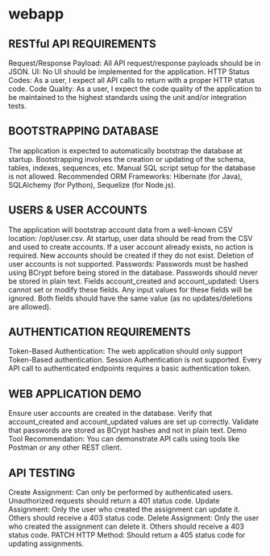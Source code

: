 # webapp

## RESTful API REQUIREMENTS
Request/Response Payload: All API request/response payloads should be in JSON.
UI: No UI should be implemented for the application.
HTTP Status Codes: As a user, I expect all API calls to return with a proper HTTP status code.
Code Quality: As a user, I expect the code quality of the application to be maintained to the highest standards using the unit and/or integration tests.

## BOOTSTRAPPING DATABASE
The application is expected to automatically bootstrap the database at startup.
Bootstrapping involves the creation or updating of the schema, tables, indexes, sequences, etc.
Manual SQL script setup for the database is not allowed.
Recommended ORM Frameworks: Hibernate (for Java), SQLAlchemy (for Python), Sequelize (for Node.js).

## USERS & USER ACCOUNTS
The application will bootstrap account data from a well-known CSV location: /opt/user.csv.
At startup, user data should be read from the CSV and used to create accounts.
If a user account already exists, no action is required.
New accounts should be created if they do not exist.
Deletion of user accounts is not supported.
Passwords:
Passwords must be hashed using BCrypt before being stored in the database.
Passwords should never be stored in plain text.
Fields account_created and account_updated:
Users cannot set or modify these fields. Any input values for these fields will be ignored.
Both fields should have the same value (as no updates/deletions are allowed).

## AUTHENTICATION REQUIREMENTS
Token-Based Authentication: The web application should only support Token-Based authentication. Session Authentication is not supported.
Every API call to authenticated endpoints requires a basic authentication token.

## WEB APPLICATION DEMO
Ensure user accounts are created in the database.
Verify that account_created and account_updated values are set up correctly.
Validate that passwords are stored as BCrypt hashes and not in plain text.
Demo Tool Recommendation: You can demonstrate API calls using tools like Postman or any other REST client.

## API TESTING
Create Assignment: Can only be performed by authenticated users. Unauthorized requests should return a 401 status code.
Update Assignment: Only the user who created the assignment can update it. Others should receive a 403 status code.
Delete Assignment: Only the user who created the assignment can delete it. Others should receive a 403 status code.
PATCH HTTP Method: Should return a 405 status code for updating assignments.
